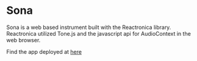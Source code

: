 # Sona

Sona is a web based instrument built with the Reactronica library.
Reactronica utilized Tone.js and the javascript api for AudioContext in the web browser.

Find the app deployed at [here](https://sona-sjnn.onrender.com)
